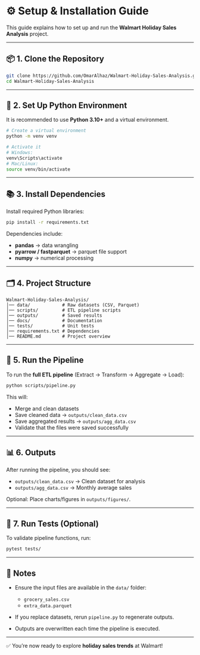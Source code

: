 # ⚙️ Setup & Installation Guide

This guide explains how to set up and run the **Walmart Holiday Sales Analysis** project.

---

## 📦 1. Clone the Repository

```bash
git clone https://github.com/OmarAlhaz/Walmart-Holiday-Sales-Analysis.git
cd Walmart-Holiday-Sales-Analysis
````

---

## 🐍 2. Set Up Python Environment

It is recommended to use **Python 3.10+** and a virtual environment.

```bash
# Create a virtual environment
python -m venv venv

# Activate it
# Windows:
venv\Scripts\activate
# Mac/Linux:
source venv/bin/activate
```

---

## 📚 3. Install Dependencies

Install required Python libraries:

```bash
pip install -r requirements.txt
```

Dependencies include:

* **pandas** → data wrangling
* **pyarrow / fastparquet** → parquet file support
* **numpy** → numerical processing

---

## 🗂️ 4. Project Structure

```plaintext
Walmart-Holiday-Sales-Analysis/
│── data/            # Raw datasets (CSV, Parquet)
│── scripts/         # ETL pipeline scripts
│── outputs/         # Saved results
│── docs/            # Documentation
│── tests/           # Unit tests
│── requirements.txt # Dependencies
│── README.md        # Project overview
```

---

## 🚀 5. Run the Pipeline

To run the **full ETL pipeline** (Extract → Transform → Aggregate → Load):

```bash
python scripts/pipeline.py
```

This will:

* Merge and clean datasets
* Save cleaned data → `outputs/clean_data.csv`
* Save aggregated results → `outputs/agg_data.csv`
* Validate that the files were saved successfully

---

## 📊 6. Outputs

After running the pipeline, you should see:

* `outputs/clean_data.csv` → Clean dataset for analysis
* `outputs/agg_data.csv` → Monthly average sales

Optional: Place charts/figures in `outputs/figures/`.

---

## 🧪 7. Run Tests (Optional)

To validate pipeline functions, run:

```bash
pytest tests/
```

---

## 🔑 Notes

* Ensure the input files are available in the `data/` folder:

  * `grocery_sales.csv`
  * `extra_data.parquet`
* If you replace datasets, rerun `pipeline.py` to regenerate outputs.
* Outputs are overwritten each time the pipeline is executed.

---

✅ You’re now ready to explore **holiday sales trends** at Walmart!
